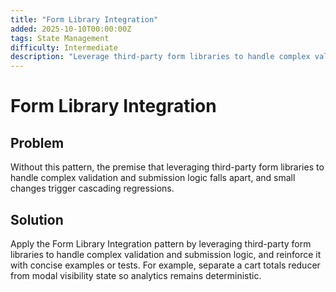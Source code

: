 ```yaml
---
title: "Form Library Integration"
added: 2025-10-10T00:00:00Z
tags: State Management
difficulty: Intermediate
description: "Leverage third-party form libraries to handle complex validation and submission logic."
---
```

# Form Library Integration

## Problem

Without this pattern, the premise that leveraging third-party form libraries to handle complex validation and submission logic falls apart, and small changes trigger cascading regressions.

## Solution

Apply the Form Library Integration pattern by leveraging third-party form libraries to handle complex validation and submission logic, and reinforce it with concise examples or tests. For example, separate a cart totals reducer from modal visibility state so analytics remains deterministic.
